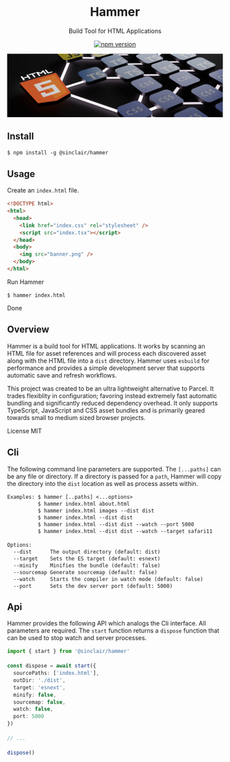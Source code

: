 <div align='center'>

<h1>Hammer</h1>

<p>Build Tool for HTML Applications</p>

[![npm version](https://badge.fury.io/js/%40sinclair%2Fhammer.svg)](https://badge.fury.io/js/%40sinclair%2Fhammer)

<img src="doc/hammer.png" />

</div>

## Install

```shell
$ npm install -g @sinclair/hammer 
```

## Usage

Create an `index.html` file.

```html
<!DOCTYPE html>
<html>
  <head>
    <link href="index.css" rel="stylesheet" />
    <script src="index.tsx"></script>
  </head>
  <body>
    <img src="banner.png" />
  </body>
</html>
```
Run Hammer
```shell
$ hammer index.html
```
Done
## Overview

Hammer is a build tool for HTML applications. It works by scanning an HTML file for asset references and will process each discovered asset along with the HTML file into a `dist` directory. Hammer uses `esbuild` for performance and provides a simple development server that supports automatic save and refresh workflows.

This project was created to be an ultra lightweight alternative to Parcel. It trades flexiblity in configuration; favoring instead extremely fast automatic bundling and  significantly reduced dependency overhead. It only supports TypeScript, JavaScript and CSS asset bundles and is primarily geared towards small to medium sized browser projects.

License MIT

## Cli

The following command line parameters are supported. The `[...paths]` can be any file or directory. If a directory is passed for a `path`, Hammer will copy the directory into the `dist` location as well as process assets within.

```
Examples: $ hammer [..paths] <...options>
          $ hammer index.html about.html
          $ hammer index.html images --dist dist
          $ hammer index.html --dist dist
          $ hammer index.html --dist dist --watch --port 5000
          $ hammer index.html --dist dist --watch --target safari11

Options:
  --dist      The output directory (default: dist)
  --target    Sets the ES target (default: esnext)
  --minify    Minifies the bundle (default: false)
  --sourcemap Generate sourcemap (default: false)
  --watch     Starts the compiler in watch mode (default: false)
  --port      Sets the dev server port (default: 5000)
```



## Api

Hammer provides the following API which analogs the Cli interface. All parameters are required. The `start` function returns a `dispose` function that can be used to stop watch and server processes.

```typescript
import { start } from '@sinclair/hammer'

const dispose = await start({
  sourcePaths: ['index.html'], 
  outDir: './dist', 
  target: 'esnext',
  minify: false,
  sourcemap: false,
  watch: false,
  port: 5000
})

// ...

dispose() 
```